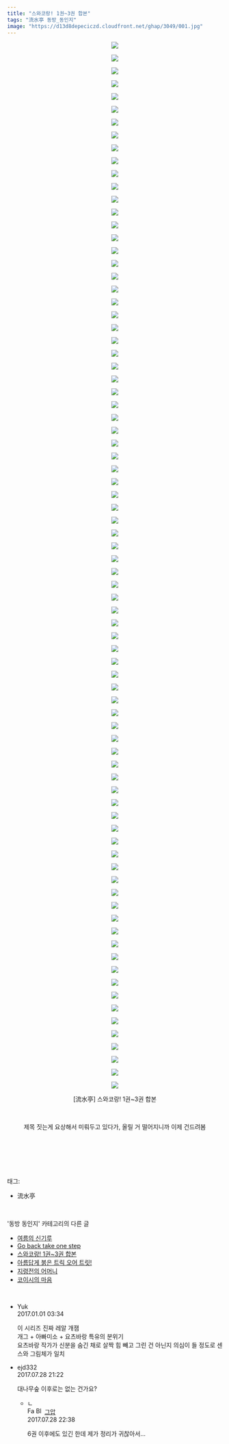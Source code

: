 ```yaml
---
title: "스와코랑! 1권~3권 합본"
tags: "流水亭 동방_동인지"
image: "https://d13d8depeciczd.cloudfront.net/ghap/3049/001.jpg"
---
```

<div class="article">
<p style="text-align: center; clear: none; float: none;"><img src="{{ site.imgserver12 }}/ghap/3049/001.jpg"/></p>
<p style="text-align: center; clear: none; float: none;"><img src="{{ site.imgserver12 }}/ghap/3049/002.jpg"/></p>
<p style="text-align: center; clear: none; float: none;"><img src="{{ site.imgserver12 }}/ghap/3049/003.jpg"/></p>
<p style="text-align: center; clear: none; float: none;"><img src="{{ site.imgserver12 }}/ghap/3049/004.jpg"/></p>
<p style="text-align: center; clear: none; float: none;"><img src="{{ site.imgserver12 }}/ghap/3049/005.jpg"/></p>
<p style="text-align: center; clear: none; float: none;"><img src="{{ site.imgserver12 }}/ghap/3049/006.jpg"/></p>
<p style="text-align: center; clear: none; float: none;"><img src="{{ site.imgserver12 }}/ghap/3049/007.jpg"/></p>
<p style="text-align: center; clear: none; float: none;"><img src="{{ site.imgserver12 }}/ghap/3049/008.jpg"/></p>
<p style="text-align: center; clear: none; float: none;"><img src="{{ site.imgserver12 }}/ghap/3049/009.jpg"/></p>
<p style="text-align: center; clear: none; float: none;"><img src="{{ site.imgserver12 }}/ghap/3049/010.jpg"/></p>
<p style="text-align: center; clear: none; float: none;"><img src="{{ site.imgserver12 }}/ghap/3049/011.jpg"/></p>
<p style="text-align: center; clear: none; float: none;"><img src="{{ site.imgserver12 }}/ghap/3049/012.jpg"/></p>
<p style="text-align: center; clear: none; float: none;"><img src="{{ site.imgserver12 }}/ghap/3049/013.jpg"/></p>
<p style="text-align: center; clear: none; float: none;"><img src="{{ site.imgserver12 }}/ghap/3049/014.jpg"/></p>
<p style="text-align: center; clear: none; float: none;"><img src="{{ site.imgserver12 }}/ghap/3049/015.jpg"/></p>
<p style="text-align: center; clear: none; float: none;"><img src="{{ site.imgserver12 }}/ghap/3049/016.jpg"/></p>
<p style="text-align: center; clear: none; float: none;"><img src="{{ site.imgserver12 }}/ghap/3049/017.jpg"/></p>
<p style="text-align: center; clear: none; float: none;"><img src="{{ site.imgserver12 }}/ghap/3049/018.jpg"/></p>
<p style="text-align: center; clear: none; float: none;"><img src="{{ site.imgserver12 }}/ghap/3049/019.jpg"/></p>
<p style="text-align: center; clear: none; float: none;"><img src="{{ site.imgserver12 }}/ghap/3049/020.jpg"/></p>
<p style="text-align: center; clear: none; float: none;"><img src="{{ site.imgserver12 }}/ghap/3049/021.jpg"/></p>
<p style="text-align: center; clear: none; float: none;"><img src="{{ site.imgserver12 }}/ghap/3049/022.jpg"/></p>
<p style="text-align: center; clear: none; float: none;"><img src="{{ site.imgserver12 }}/ghap/3049/023.jpg"/></p>
<p style="text-align: center; clear: none; float: none;"><img src="{{ site.imgserver12 }}/ghap/3049/024.jpg"/></p>
<p style="text-align: center; clear: none; float: none;"><img src="{{ site.imgserver12 }}/ghap/3049/025.jpg"/></p>
<p style="text-align: center; clear: none; float: none;"><img src="{{ site.imgserver12 }}/ghap/3049/026.jpg"/></p>
<p style="text-align: center; clear: none; float: none;"><img src="{{ site.imgserver12 }}/ghap/3049/027.jpg"/></p>
<p style="text-align: center; clear: none; float: none;"><img src="{{ site.imgserver12 }}/ghap/3049/028.jpg"/></p>
<p style="text-align: center; clear: none; float: none;"><img src="{{ site.imgserver12 }}/ghap/3049/029.jpg"/></p>
<p style="text-align: center; clear: none; float: none;"><img src="{{ site.imgserver12 }}/ghap/3049/030.jpg"/></p>
<p style="text-align: center; clear: none; float: none;"><img src="{{ site.imgserver12 }}/ghap/3049/031.jpg"/></p>
<p style="text-align: center; clear: none; float: none;"><img src="{{ site.imgserver12 }}/ghap/3049/032.jpg"/></p>
<p style="text-align: center; clear: none; float: none;"><img src="{{ site.imgserver12 }}/ghap/3049/033.jpg"/></p>
<p style="text-align: center; clear: none; float: none;"><img src="{{ site.imgserver12 }}/ghap/3049/034.jpg"/></p>
<p style="text-align: center; clear: none; float: none;"><img src="{{ site.imgserver12 }}/ghap/3049/035.jpg"/></p>
<p style="text-align: center; clear: none; float: none;"><img src="{{ site.imgserver12 }}/ghap/3049/036.jpg"/></p>
<p style="text-align: center; clear: none; float: none;"><img src="{{ site.imgserver12 }}/ghap/3049/037.jpg"/></p>
<p style="text-align: center; clear: none; float: none;"><img src="{{ site.imgserver12 }}/ghap/3049/038.jpg"/></p>
<p style="text-align: center; clear: none; float: none;"><img src="{{ site.imgserver12 }}/ghap/3049/039.jpg"/></p>
<p style="text-align: center; clear: none; float: none;"><img src="{{ site.imgserver12 }}/ghap/3049/040.jpg"/></p>
<p style="text-align: center; clear: none; float: none;"><img src="{{ site.imgserver12 }}/ghap/3049/041.jpg"/></p>
<p style="text-align: center; clear: none; float: none;"><img src="{{ site.imgserver12 }}/ghap/3049/042.jpg"/></p>
<p style="text-align: center; clear: none; float: none;"><img src="{{ site.imgserver12 }}/ghap/3049/043.jpg"/></p>
<p style="text-align: center; clear: none; float: none;"><img src="{{ site.imgserver12 }}/ghap/3049/044.jpg"/></p>
<p style="text-align: center; clear: none; float: none;"><img src="{{ site.imgserver12 }}/ghap/3049/045.jpg"/></p>
<p style="text-align: center; clear: none; float: none;"><img src="{{ site.imgserver12 }}/ghap/3049/046.jpg"/></p>
<p style="text-align: center; clear: none; float: none;"><img src="{{ site.imgserver12 }}/ghap/3049/047.jpg"/></p>
<p style="text-align: center; clear: none; float: none;"><img src="{{ site.imgserver12 }}/ghap/3049/048.jpg"/></p>
<p style="text-align: center; clear: none; float: none;"><img src="{{ site.imgserver12 }}/ghap/3049/049.jpg"/></p>
<p style="text-align: center; clear: none; float: none;"><img src="{{ site.imgserver12 }}/ghap/3049/050.jpg"/></p>
<p style="text-align: center; clear: none; float: none;"><img src="{{ site.imgserver12 }}/ghap/3049/051.jpg"/></p>
<p style="text-align: center; clear: none; float: none;"><img src="{{ site.imgserver12 }}/ghap/3049/052.jpg"/></p>
<p style="text-align: center; clear: none; float: none;"><img src="{{ site.imgserver12 }}/ghap/3049/053.jpg"/></p>
<p style="text-align: center; clear: none; float: none;"><img src="{{ site.imgserver12 }}/ghap/3049/054.jpg"/></p>
<p style="text-align: center; clear: none; float: none;"><img src="{{ site.imgserver12 }}/ghap/3049/055.jpg"/></p>
<p style="text-align: center; clear: none; float: none;"><img src="{{ site.imgserver12 }}/ghap/3049/056.jpg"/></p>
<p style="text-align: center; clear: none; float: none;"><img src="{{ site.imgserver12 }}/ghap/3049/057.jpg"/></p>
<p style="text-align: center; clear: none; float: none;"><img src="{{ site.imgserver12 }}/ghap/3049/058.jpg"/></p>
<p style="text-align: center; clear: none; float: none;"><img src="{{ site.imgserver12 }}/ghap/3049/059.jpg"/></p>
<p style="text-align: center; clear: none; float: none;"><img src="{{ site.imgserver12 }}/ghap/3049/060.jpg"/></p>
<p style="text-align: center; clear: none; float: none;"><img src="{{ site.imgserver12 }}/ghap/3049/061.jpg"/></p>
<p style="text-align: center; clear: none; float: none;"><img src="{{ site.imgserver12 }}/ghap/3049/062.jpg"/></p>
<p style="text-align: center; clear: none; float: none;"><img src="{{ site.imgserver12 }}/ghap/3049/063.jpg"/></p>
<p style="text-align: center; clear: none; float: none;"><img src="{{ site.imgserver12 }}/ghap/3049/064.jpg"/></p>
<p style="text-align: center; clear: none; float: none;"><img src="{{ site.imgserver12 }}/ghap/3049/065.jpg"/></p>
<p style="text-align: center; clear: none; float: none;"><img src="{{ site.imgserver12 }}/ghap/3049/066.jpg"/></p>
<p style="text-align: center; clear: none; float: none;"><img src="{{ site.imgserver12 }}/ghap/3049/067.jpg"/></p>
<p style="text-align: center; clear: none; float: none;"><img src="{{ site.imgserver12 }}/ghap/3049/068.jpg"/></p>
<p style="text-align: center; clear: none; float: none;"><img src="{{ site.imgserver12 }}/ghap/3049/069.jpg"/></p>
<p style="text-align: center; clear: none; float: none;"><img src="{{ site.imgserver12 }}/ghap/3049/070.jpg"/></p>
<p style="text-align: center; clear: none; float: none;"><img src="{{ site.imgserver12 }}/ghap/3049/071.jpg"/></p>
<p style="text-align: center; clear: none; float: none;"><img src="{{ site.imgserver12 }}/ghap/3049/072.jpg"/></p>
<p style="text-align: center; clear: none; float: none;"><img src="{{ site.imgserver12 }}/ghap/3049/073.jpg"/></p>
<p style="text-align: center; clear: none; float: none;"><img src="{{ site.imgserver12 }}/ghap/3049/074.jpg"/></p>
<p style="text-align: center; clear: none; float: none;"><img src="{{ site.imgserver12 }}/ghap/3049/075.jpg"/></p>
<p style="text-align: center; clear: none; float: none;"><img src="{{ site.imgserver12 }}/ghap/3049/076.jpg"/></p>
<p style="text-align: center; clear: none; float: none;"><img src="{{ site.imgserver12 }}/ghap/3049/077.jpg"/></p>
<p style="text-align: center; clear: none; float: none;"><img src="{{ site.imgserver12 }}/ghap/3049/078.jpg"/></p>
<p style="text-align: center; clear: none; float: none;"><img src="{{ site.imgserver12 }}/ghap/3049/079.jpg"/></p>
<p style="text-align: center; clear: none; float: none;"><img src="{{ site.imgserver12 }}/ghap/3049/080.jpg"/></p>
<p style="text-align: center; clear: none; float: none;"><img src="{{ site.imgserver12 }}/ghap/3049/081.jpg"/></p>
<p style="text-align: center; clear: none; float: none;"><img src="{{ site.imgserver12 }}/ghap/3049/082.jpg"/></p>
<p style="text-align: center; clear: none; float: none;">[流水亭] 스와코랑! 1권~3권 합본</p>
<p style="text-align: center; clear: none; float: none;"><br/></p>
<p style="text-align: center; clear: none; float: none;">제목 짓는게 요상해서 미뤄두고 있다가, 올릴 거 떨어지니까 이제 건드려봄</p>
<p style="text-align: center; clear: none; float: none;"><br/></p>
<p><br/></p>
</div><br/>
<div class="tagTrail">
<p>태그: </p>
<ul>
<li>流水亭</li>
</ul>
</div><br/>
<div class="another">
<p>'동방 동인지' 카테고리의 다른 글</p>
<ul>
<li><a href="/ghap_3053">여름의 신기루</a></li>
<li><a href="/ghap_3050">Go back take one step</a></li>
<li><a href="/ghap_3049">스와코랑! 1권~3권 합본</a></li>
<li><a href="/ghap_3048">아름답게 붉은 트릭 오어 트릿!</a></li>
<li><a href="/ghap_3045">지령전의 어머니</a></li>
<li><a href="/ghap_3042">코이시의 마음</a></li>
</ul>
</div><br/>
<div class="cb_module cb_fluid">
<div class="cb_wrt cb_profile">
<div class="comment">
<ul>
<li class="cb_thumb_off" id="comment14880615">
<div class="cb_comment_area">
<div class="cb_info_area">
<div class="cb_section">
<span class="cb_nick_name">Yuk</span>
</div>
<div class="cb_section">
<span class="cb_date">2017.01.01 03:34 </span>
</div>
</div>
<div class="cb_dsc_comment">
<p class="cb_dsc">
											이 시리즈 진짜 레알 개잼<br/>
개그 + 아빠미소 + 요츠바랑 특유의 분위기<br/>
요츠바랑 작가가 신분을 숨긴 채로 살짝 힘 빼고 그린 건 아닌지 의심이 들 정도로 센스와 그림체가 일치
										</p>
</div>
</div></li>
<li class="cb_thumb_off" id="comment15046498">
<div class="cb_comment_area">
<div class="cb_info_area">
<div class="cb_section">
<span class="cb_nick_name">ejd332</span>
</div>
<div class="cb_section">
<span class="cb_date">2017.07.28 21:22 </span>
</div>
</div>
<div class="cb_dsc_comment">
<p class="cb_dsc">
											대나무숲 이후로는 없는 건가요?
										</p>
</div>
<ul>
<li class="cb_thumb_off" id="comment15046534">
<span class="cb_bu_subnode">ㄴ</span>
<div class="cb_comment_area">
<div class="cb_info_area">
<div class="cb_section">
<span class="cb_nick_name"><img alt="Favicon of https://ghaptouhou.tistory.com" height="16" onerror="this.onerror=null;this.parentNode.removeChild(this)" src="https://ghaptouhou.tistory.com/favicon.ico" width="16"/> <img alt="BlogIcon" height="16" onerror="this.parentNode.removeChild(this)" src="https://ghaptouhou.tistory.com/index.gif" width="16"/> <a href="https://ghaptouhou.tistory.com" onclick="return openLinkInNewWindow(this)"> 그압</a><span class="tistoryProfileLayerTrigger" onclick='TistoryProfile.show(event, this, {"title":"\uc800\uae30 \uc774\uac70 \ub098\uc911\uc5d0 \uc218\uc815 \uac00\ub2a5\ud558\ub098\uc694","url":"https:\/\/ghap.tistory.com","nickname":"\uadf8\uc555","items":[]}); return false;'></span></span>
</div>
<div class="cb_section">
<span class="cb_date">2017.07.28 22:38 </span>
</div>
</div>
<div class="cb_dsc_comment">
<p class="cb_dsc">
																6권 이후에도 있긴 한데 제가 정리가 귀찮아서...
															</p>
</div>
</div>
</li>
</ul>
</div></li>
</ul>
</div>
</div><!-- commentList close -->
</div><br/>
